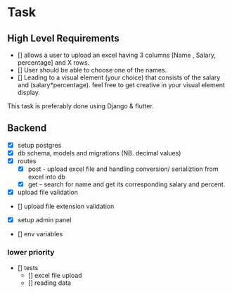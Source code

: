 # Task

## High Level Requirements

- [] allows a user to upload an excel having 3 columns [Name , Salary, percentage] and X rows.
- [] User should be able to choose one of the names.
- [] Leading to a visual element (your choice) that consists of the salary and (salary*percentage). feel free to get creative in your visual element display.

This task is preferably done using Django & flutter.


## Backend
- [x] setup postgres
- [x] db schema, models and migrations (NB. decimal values)
- [x] routes
    - [x] post - upload excel file and handling conversion/ serializtion from excel into db
    - [x] get - search for name and get its corresponding salary and percent.
- [x] upload file validation
- [] upload file extension validation
- [x] setup admin panel
- [] env variables
### lower priority
- [] tests
    - [] excel file upload
    - [] reading data